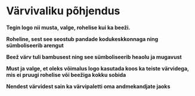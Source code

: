 # Värvivaliku põhjendus

**Tegin logo nii musta, valge, rohelise kui ka beeži.**

**Roheline, sest see seostub pandade kodukeskkonnaga ning sümboliseerib arengut**

**Beež värv tuli bambusest ning see sümboliseerib heaolu ja mugavust**

**Must ja valge, et oleks võimalus logo kasutada koos ka teiste värvidega, mis ei pruugi rohelise või beežiga kokku sobida**

**Nendest värvidest sain ka värvipaletti oma andmekandjate jaoks**
